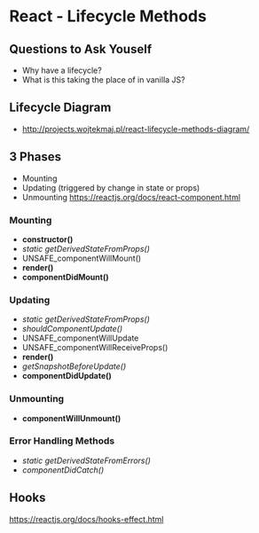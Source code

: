 # React - Lifecycle Methods

## Questions to Ask Youself
- Why have a lifecycle?
- What is this taking the place of in vanilla JS?

## Lifecycle Diagram
- http://projects.wojtekmaj.pl/react-lifecycle-methods-diagram/

## 3 Phases
- Mounting
- Updating (triggered by change in state or props)
- Unmounting
https://reactjs.org/docs/react-component.html

### Mounting
- __constructor()__
- *static getDerivedStateFromProps()*
- UNSAFE_componentWillMount()
- __render()__
- __componentDidMount()__

### Updating
- *static getDerivedStateFromProps()*
- *shouldComponentUpdate()*
- UNSAFE_componentWillUpdate
- UNSAFE_componentWillReceiveProps()
- __render()__
- *getSnapshotBeforeUpdate()*
- __componentDidUpdate()__

### Unmounting
- __componentWillUnmount()__

### Error Handling Methods
- *static getDerivedStateFromErrors()*
- *componentDidCatch()*

## Hooks
https://reactjs.org/docs/hooks-effect.html